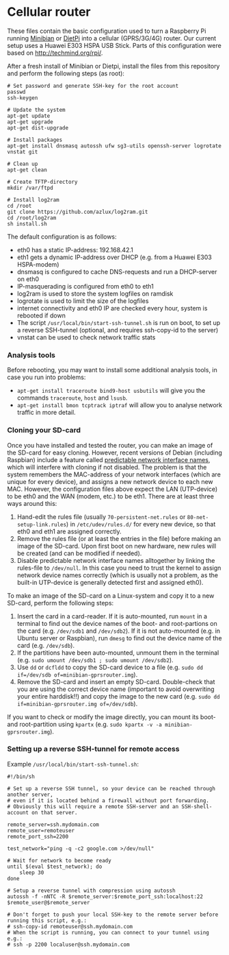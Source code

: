 # Cellular router

These files contain the basic configuration used to turn a Raspberry Pi running [Minibian](https://minibianpi.wordpress.com) or [DietPi](http://dietpi.com/) into a cellular (GPRS/3G/4G) router. Our current setup uses a Huawei E303 HSPA USB Stick. Parts of this configuration were based on <http://techmind.org/rpi/>.

After a fresh install of Minibian or Dietpi, install the files from this repository and perform the following steps (as root):


```
# Set password and generate SSH-key for the root account
passwd
ssh-keygen

# Update the system
apt-get update
apt-get upgrade
apt-get dist-upgrade

# Install packages
apt-get install dnsmasq autossh ufw sg3-utils openssh-server logrotate vnstat git

# Clean up
apt-get clean

# Create TFTP-directory
mkdir /var/ftpd

# Install log2ram
cd /root
git clone https://github.com/azlux/log2ram.git
cd /root/log2ram
sh install.sh
```

The default configuration is as follows:
 - eth0 has a static IP-address: 192.168.42.1
 - eth1 gets a dynamic IP-address over DHCP (e.g. from a Huawei E303 HSPA-modem)
 - dnsmasq is configured to cache DNS-requests and run a DHCP-server on eth0
 - IP-masquerading is configured from eth0 to eth1
 - log2ram is used to store the system logfiles on ramdisk
 - logrotate is used to limit the size of the logfiles
 - internet connectivity and eth0 IP are checked every hour, system is rebooted if down
 - The script `/usr/local/bin/start-ssh-tunnel.sh` is run on boot, to set up a reverse SSH-tunnel (optional, and requires ssh-copy-id to the server)
 - vnstat can be used to check network traffic stats


### Analysis tools

Before rebooting, you may want to install some additional analysis tools, in case you run into problems:
 - `apt-get install traceroute bind9-host usbutils` will give you the commands `traceroute`, `host` and `lsusb`.
 - `apt-get install bmon tcptrack iptraf` will allow you to analyse network traffic in more detail.


### Cloning your SD-card

Once you have installed and tested the router, you can make an image of the SD-card for easy cloning. However, recent versions of Debian (including Raspbian) include a feature called [predictable network interface names](https://www.freedesktop.org/wiki/Software/systemd/PredictableNetworkInterfaceNames/), which will interfere with cloning if not disabled. The problem is that the system remembers the MAC-address of your network interfaces (which are unique for every device), and assigns a new network device to each new MAC. However, the configuration files above expect the LAN (UTP-device) to be eth0 and the WAN (modem, etc.) to be eth1. There are at least three ways around this:

1. Hand-edit the rules file (usually `70-persistent-net.rules` or `80-net-setup-link.rules`) in `/etc/udev/rules.d/` for every new device, so that eth0 and eth1 are assigned correctly.
2. Remove the rules file (or at least the entries in the file) before making an image of the SD-card. Upon first boot on new hardware, new rules will be created (and can be modified if needed).
3. Disable predictable network interface names alltogether by linking the rules-file to `/dev/null`. In this case you need to trust the kernel to assign network device names correctly (which is usually not a problem, as the built-in UTP-device is generally detected first and assigned eth0).

To make an image of the SD-card on a Linux-system and copy it to a new SD-card, perform the following steps:

1. Insert the card in a card-reader. If it is auto-mounted, run `mount` in a terminal to find out the device names of the boot- and root-partions on the card (e.g. `/dev/sdb1` and `/dev/sdb2`). If it is not auto-mounted (e.g. in Ubuntu server or Raspbian), run `dmesg` to find out the device name of the card (e.g. `/dev/sdb`).
2. If the partitions have been auto-mounted, unmount them in the terminal (e.g. `sudo umount /dev/sdb1 ; sudo umount /dev/sdb2`).
3. Use `dd` or `dcfldd` to copy the SD-card device to a file (e.g. `sudo dd if=/dev/sdb of=minibian-gprsrouter.img`).
4. Remove the SD-card and insert an empty SD-card. Double-check that you are using the correct device name (important to avoid overwriting your entire harddisk!!) and copy the image to the new card (e.g. `sudo dd if=minibian-gprsrouter.img of=/dev/sdb`).

If you want to check or modify the image directly, you can mount its boot- and root-partition using `kpartx` (e.g. `sudo kpartx -v -a minibian-gprsrouter.img`).


### Setting up a reverse SSH-tunnel for remote access

Example `/usr/local/bin/start-ssh-tunnel.sh`:

```
#!/bin/sh

# Set up a reverse SSH tunnel, so your device can be reached through another server,
# even if it is located behind a firewall without port forwarding.
# Obviously this will require a remote SSH-server and an SSH-shell-account on that server.

remote_server=ssh.mydomain.com
remote_user=remoteuser
remote_port_ssh=2200

test_network="ping -q -c2 google.com >/dev/null"

# Wait for network to become ready
until $(eval $test_network); do
    sleep 30
done

# Setup a reverse tunnel with compression using autossh
autossh -f -nNTC -R $remote_server:$remote_port_ssh:localhost:22 $remote_user@$remote_server

# Don't forget to push your local SSH-key to the remote server before running this script, e.g.:
# ssh-copy-id remoteuser@ssh.mydomain.com
# When the script is running, you can connect to your tunnel using e.g.:
# ssh -p 2200 localuser@ssh.mydomain.com
```
